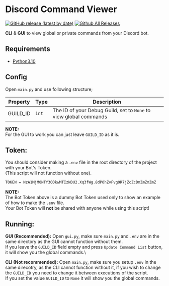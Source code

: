 # Discord Command Viewer

[![GitHub release (latest by date)](https://img.shields.io/github/v/release/Vox314/Discord-Command-Viewer?color=blue)](https://github.com/Vox314/Discord-Command-Viewer/releases) [![Github All Releases](https://img.shields.io/github/downloads/Vox314/Discord-Command-Viewer/total.svg?color=lightgreen)]()

**CLI** & **GUI** to view global or private commands from your Discord bot.

## Requirements

- [Python3.10](https://www.python.org/downloads/release/python-3100/)

## Config

Open `main.py` and use following structure;

| Property | Type | Description |
|----------|------|-------------|
| GUILD_ID | `int` | The ID of your Debug Guild, set to `None` to view global commands |

**NOTE:**\
For the GUI to work you can just leave `GUILD_ID` as it is.

## Token:

You should consider making a `.env` file in the root directory of the project with your Bot's Token.\
(This script will not function without one).
```bash
TOKEN = NzA1MjM0NTY3ODkwMTIzNDU2.Xq3fWg.8dP0hZvFvg9R7jZcZcDmZmZmZmZ
```

**NOTE:**\
The Bot Token above is a dummy Bot Token used only to show an example of how to make the `.env` file.\
Your Bot Token will **not** be shared with anyone while using this script!

## Running:

**GUI (Recommended):** Open `gui.py`, make sure `main.py` and `.env` are in the same directory as the GUI cannot function without them.\
If you leave the `GUILD_ID` field empty and press `Update Command List` button, it will show you the global commands.\

**CLI (Not recommended):** Open `main.py`, make sure you setup `.env` in the same direcotry, as the CLI cannot function without it, if you wish to change the `GUILD_ID` you need to change it between executions of the script.\
If you set the value `GUILD_ID` to `None` it will show you the global commands.